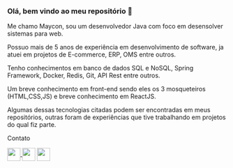 ### Olá, bem vindo ao meu repositório 👋

Me chamo Maycon, sou um desenvolvedor Java com foco em desensolver sistemas para web.

Possuo mais de 5 anos de experiência em desenvolvimento de software, ja atuei em projetos de E-commerce, ERP, OMS entre outros.

Tenho conhecimentos em banco de dados SQL e NoSQL, Spring Framework, Docker, Redis, Git, API Rest entre outros.

Um breve conhecimento em front-end sendo eles os 3 mosqueteiros (HTML,CSS,JS) e breve conhecimento em ReactJS.

Algumas dessas tecnologias citadas podem ser encontradas em meus repositórios, outras foram de experiências que tive trabalhando em projetos do qual fiz parte.

Contato
<div>  
<a href="https://www.linkedin.com/in/mayconjovan/">
  <img src="https://cdn.jsdelivr.net/gh/devicons/devicon@latest/icons/linkedin/linkedin-original.svg" align="center", heigth="30" e width="30"/>          
</a>
    <img src="https://cdn.jsdelivr.net/gh/devicons/devicon@latest/icons/java/java-original-wordmark.svg" align="center", heigth="30" e width="30"/>    
    <img src="https://cdn.jsdelivr.net/gh/devicons/devicon@latest/icons/spring/spring-original-wordmark.svg" align="center", heigth="30" e width="30"/>    
</div>

